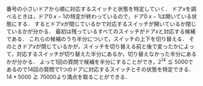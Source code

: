 番号の小さいドアから順に対応するスイッチと状態を特定していく．
ドア$x$を調べるときは，ドア$0~x-1$の特定が終わっているので，ドア$0~x-1$は開いている状態にする．
するとドア$x$が閉じているかで対応するスイッチが開いているか閉じているかが分かる．
最初は残っているすべてのスイッチがドア$x$と対応する候補である．
これらの候補のうち半分について，スイッチの上下を切り替える．
そのときドア$x$が閉じているかが，スイッチを切り替える前と後で変ったかによって，対応するスイッチが切り替えた半分にあるか，切り替えなかった半分にあるかが分かる．
よって$1$回の質問で候補を半分にすることができ，$2^14 \leqq 5000$であるので$14$回の質問で$1$つのドアに対応するスイッチとその状態を特定できる．
$14*5000 \geqq 70000$より満点を取ることができる．
